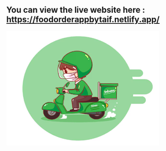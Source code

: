## You can view the live website here : https://foodorderappbytaif.netlify.app/  

<img src="src/images/FF.png" alt="Screenshot Description" width="400" height="300">  
</center>



